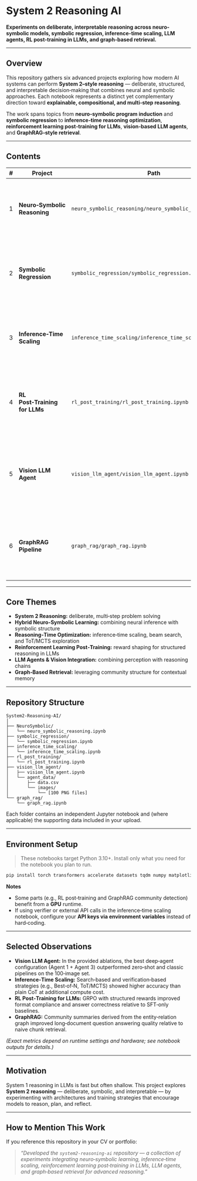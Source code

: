 # System 2 Reasoning AI
**Experiments on deliberate, interpretable reasoning across neuro-symbolic models, symbolic regression, inference-time scaling, LLM agents, RL post-training in LLMs, and graph-based retrieval.**

---

## Overview
This repository gathers six advanced projects exploring how modern AI systems can perform **System 2–style reasoning** — deliberate, structured, and interpretable decision‑making that combines neural and symbolic approaches. Each notebook represents a distinct yet complementary direction toward **explainable, compositional, and multi‑step reasoning**.

The work spans topics from **neuro‑symbolic program induction** and **symbolic regression** to **inference‑time reasoning optimization**, **reinforcement learning post‑training for LLMs**, **vision‑based LLM agents**, and **GraphRAG‑style retrieval**.

---

## Contents

| # | Project | Path | Description |
|---|--------|------|-------------|
| 1 | **Neuro‑Symbolic Reasoning** | `neuro_symbolic_reasoning/neuro_symbolic_reasoning.ipynb` | CLEVR question answering via program induction, symbolic execution, and seq2seq models (LSTM + Transformer). |
| 2 | **Symbolic Regression** | `symbolic_regression/symbolic_regression.ipynb` | Equation discovery with Equation Learner (EQL) layers and a Transformer Seq2Seq model (token vocabulary → SymPy expressions). |
| 3 | **Inference‑Time Scaling** | `inference_time_scaling/inference_time_scaling.ipynb` | Compares Chain‑of‑Thought, Best‑of‑N, Beam Search, Self‑Refine, Tree‑of‑Thoughts, A*, and MCTS on math reasoning. |
| 4 | **RL Post‑Training for LLMs** | `rl_post_training/rl_post_training.ipynb` | Two‑stage fine‑tuning (SFT → GRPO/TRL) with custom rewards for structure (`<think>…</think>` & `<answer>…</answer>`) and correctness. |
| 5 | **Vision LLM Agent** | `vision_llm_agent/vision_llm_agent.ipynb` | Multi‑agent vision reasoning combining OpenCV heuristics with a VLM (Qwen‑VL). Includes ablations and a small 100‑image dataset. |
| 6 | **GraphRAG Pipeline** | `graph_rag/graph_rag.ipynb` | Graph‑based retrieval and community reasoning with entity extraction, Leiden community detection, and community‑scoped answering. |

---

## Core Themes
- **System 2 Reasoning:** deliberate, multi‑step problem solving  
- **Hybrid Neuro‑Symbolic Learning:** combining neural inference with symbolic structure  
- **Reasoning‑Time Optimization:** inference‑time scaling, beam search, and ToT/MCTS exploration  
- **Reinforcement Learning Post‑Training:** reward shaping for structured reasoning in LLMs  
- **LLM Agents & Vision Integration:** combining perception with reasoning chains  
- **Graph‑Based Retrieval:** leveraging community structure for contextual memory  

---

## Repository Structure
```
System2-Reasoning-AI/
│
├── NeuroSymbolic/
│   └── neuro_symbolic_reasoning.ipynb
├── symbolic_regression/
│   └── symbolic_regression.ipynb
├── inference_time_scaling/
│   └── inference_time_scaling.ipynb
├── rl_post_training/
│   └── rl_post_training.ipynb
├── vision_llm_agent/
│   ├── vision_llm_agent.ipynb
│   └── agent_data/
│       ├── data.csv
│       └── images/
│           └── [100 PNG files]
└── graph_rag/
    └── graph_rag.ipynb
```

Each folder contains an independent Jupyter notebook and (where applicable) the supporting data included in your upload.

---

## Environment Setup
> These notebooks target Python 3.10+. Install only what you need for the notebook you plan to run.

```bash
pip install torch transformers accelerate datasets tqdm numpy matplotlib pandas sympy scikit-learn             trl peft vllm opencv-python pillow             langchain langchain-community langchain-graphrag networkx cdlib pypdf
```
**Notes**
- Some parts (e.g., RL post‑training and GraphRAG community detection) benefit from a **GPU** runtime.  
- If using verifier or external API calls in the inference‑time scaling notebook, configure your **API keys via environment variables** instead of hard‑coding.

---

## Selected Observations
- **Vision LLM Agent:** In the provided ablations, the best deep‑agent configuration (Agent 1 + Agent 3) outperformed zero‑shot and classic pipelines on the 100‑image set.  
- **Inference‑Time Scaling:** Search‑based and verification‑based strategies (e.g., Best‑of‑N, ToT/MCTS) showed higher accuracy than plain CoT at additional compute cost.  
- **RL Post‑Training for LLMs:** GRPO with structured rewards improved format compliance and answer correctness relative to SFT‑only baselines.  
- **GraphRAG:** Community summaries derived from the entity‑relation graph improved long‑document question answering quality relative to naive chunk retrieval.

*(Exact metrics depend on runtime settings and hardware; see notebook outputs for details.)*

---

## Motivation
System 1 reasoning in LLMs is fast but often shallow. This project explores **System 2 reasoning** — deliberate, symbolic, and interpretable — by experimenting with architectures and training strategies that encourage models to reason, plan, and reflect.

---

## How to Mention This Work
If you reference this repository in your CV or portfolio:
> *“Developed the `system2-reasoning-ai` repository — a collection of experiments integrating neuro‑symbolic learning, inference‑time scaling, reinforcement learning post‑training in LLMs, LLM agents, and graph‑based retrieval for advanced reasoning.”*